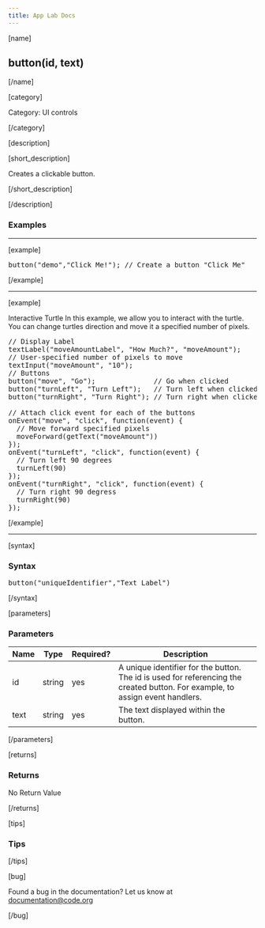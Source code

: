 ```yaml
---
title: App Lab Docs
---
```


[name]

## button(id, text)

[/name]


[category]

Category: UI controls

[/category]

[description]

[short_description]

Creates a clickable button.

[/short_description]

[/description]

### Examples
____________________________________________________

[example]

<pre>
button("demo","Click Me!"); // Create a button "Click Me"
</pre>

[/example]

____________________________________________________

[example]

Interactive Turtle
In this example, we allow you to interact with the turtle. You can change turtles direction and move it a specified number of pixels.

<pre>
// Display Label
textLabel("moveAmountLabel", "How Much?", "moveAmount");
// User-specified number of pixels to move
textInput("moveAmount", "10");
// Buttons
button("move", "Go");              // Go when clicked
button("turnLeft", "Turn Left");   // Turn left when clicked
button("turnRight", "Turn Right"); // Turn right when clicked

// Attach click event for each of the buttons
onEvent("move", "click", function(event) {
  // Move forward specified pixels
  moveForward(getText("moveAmount"))
});
onEvent("turnLeft", "click", function(event) {
  // Turn left 90 degrees
  turnLeft(90)
});
onEvent("turnRight", "click", function(event) {
  // Turn right 90 degress
  turnRight(90)
});
</pre>

[/example]

____________________________________________________

[syntax]

### Syntax
<pre>
button("uniqueIdentifier","Text Label")
</pre>

[/syntax]


[parameters]

### Parameters

| Name  | Type | Required? | Description |
|-----------------|------|-----------|-------------|
| id | string | yes | A unique identifier for the button. The id is used for referencing the created button. For example, to assign event handlers. |
| text | string | yes | The text displayed within the button. |
[/parameters]

[returns]

### Returns
No Return Value

[/returns]

[tips]

### Tips

[/tips]

[bug]

Found a bug in the documentation? Let us know at documentation@code.org

[/bug]
